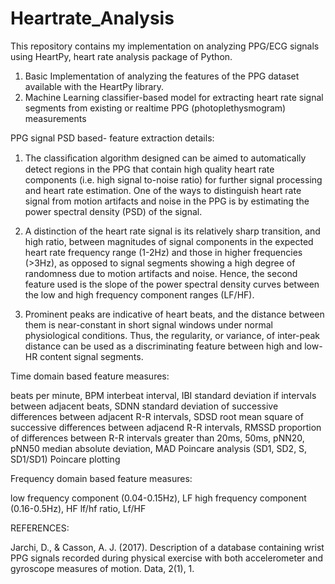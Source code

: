 # Heartrate_Analysis
This repository contains my implementation on analyzing PPG/ECG signals using HeartPy, heart rate analysis package of Python.

1. Basic Implementation of analyzing the features of the PPG dataset available with the HeartPy library.
2. Machine Learning classifier-based model for extracting heart rate signal segments from existing or realtime PPG (photoplethysmogram) measurements


PPG signal PSD based- feature extraction details:

1. The classiﬁcation algorithm designed can be aimed to automatically detect regions in the PPG that contain high quality heart rate components (i.e. high signal
to-noise ratio) for further signal processing and heart rate estimation. One of the ways to distinguish heart rate signal from motion artifacts and noise
in the PPG is by estimating the power spectral density (PSD) of the signal.

2. A distinction of the heart rate signal is its relatively sharp transition, and high ratio, between magnitudes of signal components in the expected heart rate frequency range (1-2Hz) and those in higher frequencies (>3Hz), as opposed to signal segments showing a high degree of randomness due to motion artifacts and noise. Hence, the second feature used is the slope of the power spectral density curves between the low and high frequency component ranges (LF/HF).

3. Prominent peaks are indicative of heart beats, and the distance between them is near-constant in short signal windows under normal physiological conditions. Thus, the regularity, or variance, of inter-peak distance can be used as a discriminating feature between high and low-HR content signal segments. 

Time domain based feature measures:

beats per minute, BPM
interbeat interval, IBI
standard deviation if intervals between adjacent beats, SDNN
standard deviation of successive differences between adjacent R-R intervals, SDSD
root mean square of successive differences between adjacend R-R intervals, RMSSD
proportion of differences between R-R intervals greater than 20ms, 50ms, pNN20, pNN50
median absolute deviation, MAD
Poincare analysis (SD1, SD2, S, SD1/SD1)
Poincare plotting

Frequency domain based feature measures:

low frequency component (0.04-0.15Hz), LF
high frequency component (0.16-0.5Hz), HF
lf/hf ratio, Lf/HF


REFERENCES:

Jarchi, D., & Casson, A. J. (2017). Description of a database containing wrist PPG signals recorded during physical exercise with both accelerometer and gyroscope measures of motion. Data, 2(1), 1.

